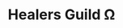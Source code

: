 ---
title: "Healers Guild Ω"
linktitle: "Healers Guild"
aliases:
    - /guilds/healers/
layout: term.tables
menu:
    lists:
        parent: "arcane-guilds"
---